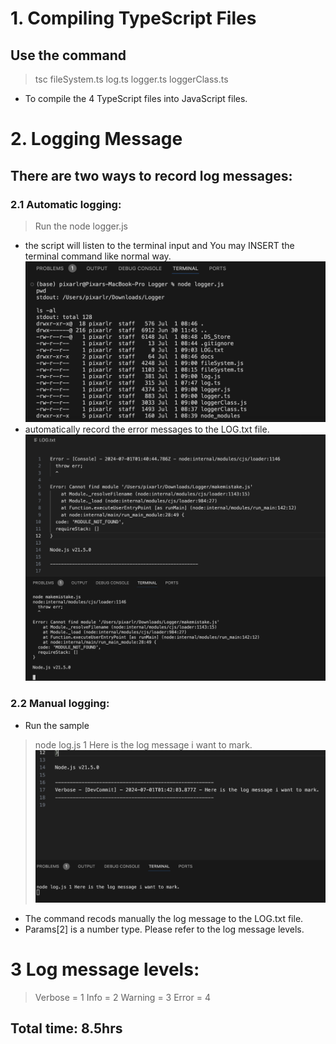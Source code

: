 # 1. Compiling TypeScript Files
## Use the command 
> tsc fileSystem.ts log.ts logger.ts loggerClass.ts 
- To compile the 4 TypeScript files into JavaScript files.
# 2. Logging Message
## There are two ways to record log messages:
### 2.1 Automatic logging:
> Run the node logger.js 
- the script will listen to the terminal input and You may INSERT the terminal command like normal way. 
![](./docs/image01.png)
- automatically record the error messages to the LOG.txt file.
![](./docs/image02.png)
### 2.2 Manual logging:
- Run the sample 
> node log.js 1 Here is the log message i want to mark. 
![](./docs/image03.png)
- The command recods manually the log message to the LOG.txt file.
- Params[2] is a number type. Please refer to the log message levels. 
# 3 Log message levels:
> Verbose = 1
> Info = 2
> Warning = 3
> Error = 4

## Total time: 8.5hrs